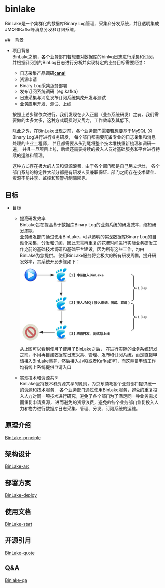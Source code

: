 # binlake 

BinLake是一个集群化的数据库Binary Log管理、采集和分发系统，并且透明集成JMQ和Kafka等消息分发和订阅系统。

##　背景

* 项目背景  
    BinLake之前，各个业务部门若想要对数据库的binlog日志进行采集和订阅，并根据订阅到的BinLog日志进行分析并实现特定的业务目标需要经过：
    
    * 日志采集产品调研[**canal**](https://github.com/alibaba/canal)
    * 资源申请
    * Binary Log采集服务部署
    * 发布订阅系统调研（eg:kafka）
    * 日志采集与消息发布订阅系统集成开发与测试
    * 业务应用开发、测试、上线  

    按照上述步骤依次进行，我们发现在步入正题（业务系统研发）之前，我们需要做的太多太多，这种方式既费时又费力，工作效率及其低下。  
    
    除此之外，在BinLake出现之前，各个业务部门需要若想要基于MySQL 的Binary Log进行进行业务研发， 每个部门都需要配备专业的日志采集和消息处理的专业工程师，
    并且都需要从头到尾将整个技术堆栈重新梳理和调研一遍， 并且一旦项目上线，后续还需要持续的投入人员对基础服务和平台进行持续的运维和管理。    
    
    这种方式存在极大的人员和资源浪费，由于各个部门都是自己另立炉灶， 各个部门系统的稳定性大部分都是有研发人员兼职保证、部门之间存在技术壁垒、资源不能共享、监控和预警机制简陋等。

## 目标  
* 目标    
    * 提高研发效率  
        BinLake旨在提高基于数据库Binary Log的业务系统的研发效率，缩短研发周期。  
        业务研发部门通过使用BinLake，可以透明的实现数据库Binary Log的自动化采集、分发和订阅，因此无需再重复的花费时间进行实际业务研发工作之前的基础技术调研和基础平台建设，因为所有这些工作，均由BinLake为您提供。
        使用BinLake服务将会极大的所有研发周期，提升研发效率，其系统开发步骤如下：    
        ![image](./doc/app-procedure.png)    
        从上图可以看到使用了使用了BinLake之后， 在进行实际的业务系统研发之前，不用再自建数据库日志采集、管理、发布和订阅系统，而是直接申请接入BinLake集群，然后接入JMQ或者Kafka即可，而这两部申请工作均有线上系统提供申请入口
        
    * 实现技术和资源共享  
        BinLake坚持技术和资源共享的原则，为京东商城各个业务部门提供统一的资源和技术服务，
        各个业务部门通过使用BinLake服务，避免的重复投入人力对同一项技术进行研究，避免了各个部门为了满足同一种业务需求而重复申请资源，
        进而避免的资源浪费，避免的各个业务部门重复投入人力和物力进行数据库日志采集、管理、分发、订阅系统的运维。

## 原理介绍  
[BinLake-principle](./doc/binlake-principle.md)  

## 架构设计  
[BinLake-arc](./doc/binlake-arc.md)  

## 部署方案  
[BinLake-deploy](./doc/binlake-deploy.md)  

## 使用文档  
[BinLake-start](./doc/binlake-start.md)  

## 开源引用  
[BinLake-quote](./doc/binlake-quote.md)

## Q&A 
[Binlake-qa](./doc/binlake-qa.md)  
